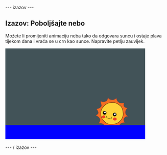 \--- izazov \---

## Izazov: Poboljšajte nebo

Možete li promijeniti animaciju neba tako da odgovara suncu i ostaje plava tijekom dana i vraća se u crn kao sunce. Napravite petlju zauvijek.

![zaslona](images/sunrise-sky-challenge.png)

\--- / izazov \---